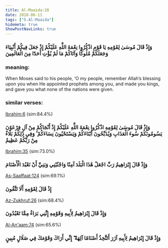 ```yaml
---
title: Al-Maaida:20
date: 2018-06-11
tags: ["5.Al-Maaida"]
hidemeta: true 
ShowPostNavLinks: true 
---
```

### وَإِذْ قَالَ مُوسَىٰ لِقَوْمِهِ يَا قَوْمِ اذْكُرُوا نِعْمَةَ اللَّهِ عَلَيْكُمْ إِذْ جَعَلَ فِيكُمْ أَنْبِيَاءَ وَجَعَلَكُمْ مُلُوكًا وَآتَاكُمْ مَا لَمْ يُؤْتِ أَحَدًا مِنَ الْعَالَمِينَ
### meaning: 
When Moses said to his people, ‘O my people, remember Allah’s blessing upon you when He appointed prophets among you, and made you kings, and gave you what none of the nations were given.
### similar verses: 

[Ibrahim:6](/14/6) (sim:84.4%)

### وَإِذْ قَالَ مُوسَىٰ لِقَوْمِهِ اذْكُرُوا نِعْمَةَ اللَّهِ عَلَيْكُمْ إِذْ أَنْجَاكُمْ مِنْ آلِ فِرْعَوْنَ يَسُومُونَكُمْ سُوءَ الْعَذَابِ وَيُذَبِّحُونَ أَبْنَاءَكُمْ وَيَسْتَحْيُونَ نِسَاءَكُمْ ۚ وَفِي ذَٰلِكُمْ بَلَاءٌ مِنْ رَبِّكُمْ عَظِيمٌ

[Ibrahim:35](/14/35) (sim:73.0%)

### وَإِذْ قَالَ إِبْرَاهِيمُ رَبِّ اجْعَلْ هَٰذَا الْبَلَدَ آمِنًا وَاجْنُبْنِي وَبَنِيَّ أَنْ نَعْبُدَ الْأَصْنَامَ

[As-Saaffaat:124](/37/124) (sim:69.1%)

### إِذْ قَالَ لِقَوْمِهِ أَلَا تَتَّقُونَ

[Az-Zukhruf:26](/43/26) (sim:68.4%)

### وَإِذْ قَالَ إِبْرَاهِيمُ لِأَبِيهِ وَقَوْمِهِ إِنَّنِي بَرَاءٌ مِمَّا تَعْبُدُونَ

[Al-An'aam:74](/6/74) (sim:65.6%)

### وَإِذْ قَالَ إِبْرَاهِيمُ لِأَبِيهِ آزَرَ أَتَتَّخِذُ أَصْنَامًا آلِهَةً ۖ إِنِّي أَرَاكَ وَقَوْمَكَ فِي ضَلَالٍ مُبِينٍ
